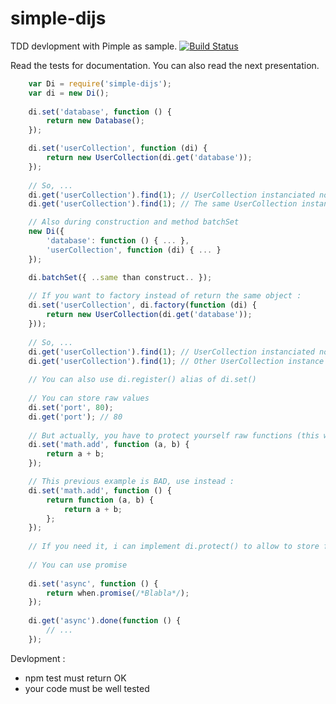 # simple-dijs

TDD devlopment with Pimple as sample. [![Build Status](https://travis-ci.org/avighier/simple-dijs.svg?branch=master)](https://travis-ci.org/avighier/simple-dijs)

Read the tests for documentation. You can also read the next presentation.

```javascript
    var Di = require('simple-dijs');
    var di = new Di();
    
    di.set('database', function () {
        return new Database();
    });

    di.set('userCollection', function (di) {
        return new UserCollection(di.get('database'));
    });
    
    // So, ...
    di.get('userCollection').find(1); // UserCollection instanciated now !
    di.get('userCollection').find(1); // The same UserCollection instance

    // Also during construction and method batchSet
    new Di({
        'database': function () { ... },
        'userCollection', function (di) { ... }
    });

    di.batchSet({ ..same than construct.. });
    
    // If you want to factory instead of return the same object :
    di.set('userCollection', di.factory(function (di) {
        return new UserCollection(di.get('database'));
    }));
    
    // So, ...
    di.get('userCollection').find(1); // UserCollection instanciated now !
    di.get('userCollection').find(1); // Other UserCollection instance now, instanciated now !
    
    // You can also use di.register() alias of di.set()
    
    // You can store raw values
    di.set('port', 80);
    di.get('port'); // 80
    
    // But actually, you have to protect yourself raw functions (this will be protect() method) :
    di.set('math.add', function (a, b) {
        return a + b;
    });

    // This previous example is BAD, use instead :
    di.set('math.add', function () {
        return function (a, b) {
            return a + b;
        };
    });
    
    // If you need it, i can implement di.protect() to allow to store functions
    
    // You can use promise
    
    di.set('async', function () {
        return when.promise(/*Blabla*/);
    });
    
    di.get('async').done(function () {
        // ...
    });
```

Devlopment :
- npm test must return OK
- your code must be well tested
